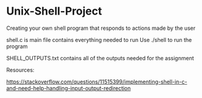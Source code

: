 # Unix-Shell-Project

Creating your own shell program that responds to actions made by the user

shell.c is main file contains everything needed to run
Use ./shell to run the program

SHELL_OUTPUTS.txt contains all of the outputs needed for the assignment

Resources:

https://stackoverflow.com/questions/11515399/implementing-shell-in-c-and-need-help-handling-input-output-redirection

